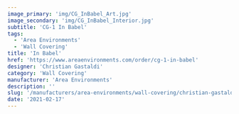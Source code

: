 ```yaml
---
image_primary: 'img/CG_InBabel_Art.jpg'
image_secondary: 'img/CG_InBabel_Interior.jpg'
subtitle: 'CG-1 In Babel'
tags:
  - 'Area Environments'
  - 'Wall Covering'
title: 'In Babel'
href: 'https://www.areaenvironments.com/order/cg-1-in-babel'
designer: 'Christian Gastaldi'
category: 'Wall Covering'
manufacturer: 'Area Environments'
description: ''
slug: '/manufacturers/area-environments/wall-covering/christian-gastaldi-in-babel'
date: '2021-02-17'
---
```

